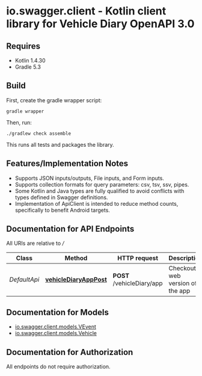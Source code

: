 # io.swagger.client - Kotlin client library for Vehicle Diary OpenAPI 3.0

## Requires

* Kotlin 1.4.30
* Gradle 5.3

## Build

First, create the gradle wrapper script:

```
gradle wrapper
```

Then, run:

```
./gradlew check assemble
```

This runs all tests and packages the library.

## Features/Implementation Notes

* Supports JSON inputs/outputs, File inputs, and Form inputs.
* Supports collection formats for query parameters: csv, tsv, ssv, pipes.
* Some Kotlin and Java types are fully qualified to avoid conflicts with types defined in Swagger definitions.
* Implementation of ApiClient is intended to reduce method counts, specifically to benefit Android targets.

<a name="documentation-for-api-endpoints"></a>
## Documentation for API Endpoints

All URIs are relative to */*

Class | Method | HTTP request | Description
------------ | ------------- | ------------- | -------------
*DefaultApi* | [**vehicleDiaryAppPost**](docs/DefaultApi.md#vehiclediaryapppost) | **POST** /vehicleDiary/app | Checkout web version of the app

<a name="documentation-for-models"></a>
## Documentation for Models

 - [io.swagger.client.models.VEvent](docs/VEvent.md)
 - [io.swagger.client.models.Vehicle](docs/Vehicle.md)

<a name="documentation-for-authorization"></a>
## Documentation for Authorization

All endpoints do not require authorization.
